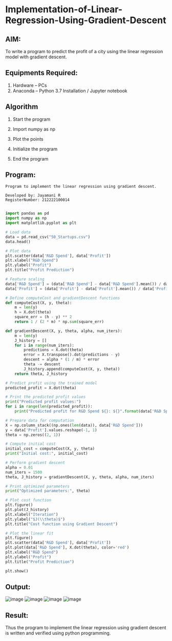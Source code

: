 # Implementation-of-Linear-Regression-Using-Gradient-Descent

## AIM:
To write a program to predict the profit of a city using the linear regression model with gradient descent.

## Equipments Required:
1. Hardware – PCs
2. Anaconda – Python 3.7 Installation / Jupyter notebook

## Algorithm
1. Start the program

2. Import numpy as np

3. Plot the points

4. Initialize the program

5. End the program

## Program:
```
Program to implement the linear regression using gradient descent.

Developed by: Jayamani R
RegisterNumber: 212222100014
```
```python

import pandas as pd
import numpy as np
import matplotlib.pyplot as plt

# Load data
data = pd.read_csv("50_Startups.csv")
data.head()

# Plot data
plt.scatter(data['R&D Spend'], data['Profit'])
plt.xlabel("R&D Spend")
plt.ylabel("Profit")
plt.title("Profit Prediction")

# Feature scaling
data['R&D Spend'] = (data['R&D Spend'] - data['R&D Spend'].mean()) / data['R&D Spend'].std()
data['Profit'] = (data['Profit'] - data['Profit'].mean()) / data['Profit'].std()

# Define computeCost and gradientDescent functions
def computeCost(X, y, theta):
    m = len(y)
    h = X.dot(theta)
    square_err = (h - y) ** 2
    return 1 / (2 * m) * np.sum(square_err)

def gradientDescent(X, y, theta, alpha, num_iters):
    m = len(y)
    J_history = []
    for i in range(num_iters):
        predictions = X.dot(theta)
        error = X.transpose().dot(predictions - y)
        descent = alpha * (1 / m) * error
        theta -= descent
        J_history.append(computeCost(X, y, theta))
    return theta, J_history

# Predict profit using the trained model
predicted_profit = X.dot(theta)

# Print the predicted profit values
print("Predicted profit values:")
for i in range(len(predicted_profit)):
    print("Predicted profit for R&D Spend ${}: ${}".format(data['R&D Spend'][i], predicted_profit[i][0]))

# Prepare data for computation
X = np.column_stack((np.ones(len(data)), data['R&D Spend']))
y = data['Profit'].values.reshape(-1, 1)
theta = np.zeros((2, 1))

# Compute initial cost
initial_cost = computeCost(X, y, theta)
print("Initial cost:", initial_cost)

# Perform gradient descent
alpha = 0.01
num_iters = 1500
theta, J_history = gradientDescent(X, y, theta, alpha, num_iters)

# Print optimized parameters
print("Optimized parameters:", theta)

# Plot cost function
plt.figure()
plt.plot(J_history)
plt.xlabel("Iteration")
plt.ylabel("$J(\\theta)$")
plt.title("Cost function using Gradient Descent")

# Plot the linear fit
plt.figure()
plt.scatter(data['R&D Spend'], data['Profit'])
plt.plot(data['R&D Spend'], X.dot(theta), color='red')
plt.xlabel("R&D Spend")
plt.ylabel("Profit")
plt.title("Profit Prediction")

plt.show()


```
## Output:
![image](https://github.com/user-attachments/assets/e4ce8872-3da9-4ac4-b5d5-5d02538c79b9)
![image](https://github.com/user-attachments/assets/a8b66f5c-4a0d-4a42-94a4-22346dc9c2a8)
![image](https://github.com/user-attachments/assets/86539069-88ce-4bb5-b816-2328ae4c63c9)
![image](https://github.com/user-attachments/assets/f53fa9cc-09a6-4640-85ea-191b40e42781)



## Result:
Thus the program to implement the linear regression using gradient descent is written and verified using python programming.

